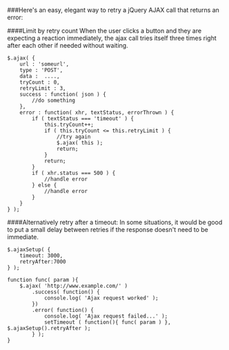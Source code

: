 ###Here's an easy, elegant way to retry a jQuery AJAX call that returns an error:

####Limit by retry count
When the user clicks a button and they are expecting a reaction immediately, the ajax call tries itself three times right after each other if needed without waiting.
```
$.ajax( {
    url : 'someurl',
    type : 'POST',
    data :  ....,   
    tryCount : 0,
    retryLimit : 3,
    success : function( json ) {
        //do something
    },
    error : function( xhr, textStatus, errorThrown ) {
        if ( textStatus === 'timeout' ) {
            this.tryCount++;
            if ( this.tryCount <= this.retryLimit ) {
                //try again
                $.ajax( this );
                return;
            }            
            return;
        }
        if ( xhr.status === 500 ) {
            //handle error
        } else {
            //handle error
        }
    }
} );
```

####Alternatively retry after a timeout:
In some situations, it would be good to put a small delay between retries if the response doesn't need to be immediate.
```
$.ajaxSetup( {
    timeout: 3000, 
    retryAfter:7000
} );

function func( param ){
    $.ajax( 'http://www.example.com/' )
        .success( function() {
            console.log( 'Ajax request worked' );
        })
        .error( function() {
            console.log( 'Ajax request failed...' );
            setTimeout ( function(){ func( param ) }, $.ajaxSetup().retryAfter );
        } );
}
```

